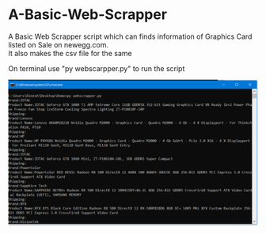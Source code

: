 # A-Basic-Web-Scrapper

A Basic Web Scrapper script  which can finds information of Graphics Card listed on Sale on newegg.com.
<br /> It also makes the csv file for the same

On terminal use "py webscarpper.py" to run the script

![alt text](https://github.com/thedkm/A-Basic-Web-Scrapper/blob/master/demo.PNG?raw=true)
